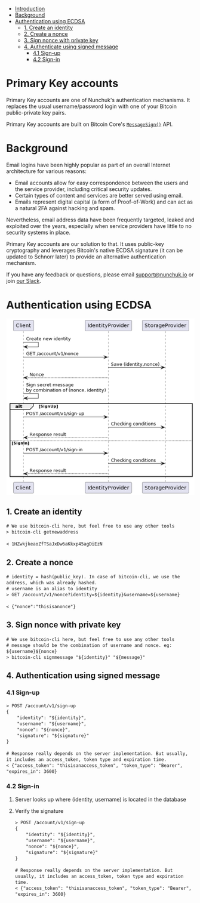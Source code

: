- [Introduction](#primary-key-accounts)
- [Background](#background)
- [Authentication using ECDSA](#authentication-using-ecdsa)
    - [1. Create an identity](#1-create-an-identity)
    - [2. Create a nonce](#2-create-a-nonce)
    - [3. Sign nonce with private key](#3-sign-nonce-with-private-key)
    - [4. Authenticate using signed message](#4-authentication-using-signed-message)
        - [4.1 Sign-up](#41-sign-up)
        - [4.2 Sign-in](#42-sign-in)

# Primary Key accounts
Primary Key accounts are one of Nunchuk's authentication mechanisms. It replaces the usual username/password login with one of your Bitcoin public-private key pairs.

Primary Key accounts are built on Bitcoin Core's [`MessageSign()`](https://github.com/bitcoin/bitcoin/blob/07f2c25d04c39a0074e1d9ee1b24b3e359c8153f/src/util/message.h#L64) API.

# Background
Email logins have been highly popular as part of an overall Internet architecture for various reasons:
- Email accounts allow for easy correspondence between the users and the service provider, including critical security updates.
- Certain types of content and services are better served using email.
- Emails represent digital capital (a form of Proof-of-Work) and can act as a natural 2FA against hacking and spam.

Nevertheless, email address data have been frequently targeted, leaked and exploited over the years, especially when service providers have little to no security systems in place.

Primary Key accounts are our solution to that. It uses public-key cryptography and leverages Bitcoin's native ECDSA signature (it can be updated to Schnorr later) to provide an alternative authentication mechanism.

If you have any feedback or questions, please email support@nunchuk.io or join [our Slack](https://join.slack.com/t/nunchukio/shared_invite/zt-xqdlvl5g-xKKohQu_R7IUo7_np8rVaw).

# Authentication using ECDSA

![Sequence Diagram](ECDSA_authentication.png)

## 1. Create an identity

    # We use bitcoin-cli here, but feel free to use any other tools
    > bitcoin-cli getnewaddress
    
    < 1HZwkjkeaoZfTSaJxDw6aKkxp45agDiEzN

## 2. Create a nonce

    # identity = hash(public_key). In case of bitcoin-cli, we use the address, which was already hashed.
    # username is an alias to identity
    > GET /account/v1/nonce?identity=${identity}&username=${username}

    < {"nonce":"thisisanonce"}

## 3. Sign nonce with private key

    # We use bitcoin-cli here, but feel free to use any other tools
    # message should be the combination of username and nonce. eg: ${username}${nonce}
    > bitcoin-cli signmessage "${identity}" "${message}"

## 4. Authentication using signed message

### 4.1 Sign-up

    > POST /account/v1/sign-up
    {
        "identity": "${identity}",
        "username": "${username}",
        "nonce": "${nonce}",
        "signature": "${signature}"
    }

    # Response really depends on the server implementation. But usually, it includes an access_token, token type and expiration time.
    < {"access_token": "thisisanaccess_token", "token_type": "Bearer", "expires_in": 3600}

### 4.2 Sign-in

1. Server looks up where (identity, username) is located in the database
2. Verify the signature

   ```
   > POST /account/v1/sign-up
   {
       "identity": "${identity}",
       "username": "${username}",
       "nonce": "${nonce}",
       "signature": "${signature}"
   }

   # Response really depends on the server implementation. But usually, it includes an access_token, token type and expiration time.
   < {"access_token": "thisisanaccess_token", "token_type": "Bearer", "expires_in": 3600}
   ```   
